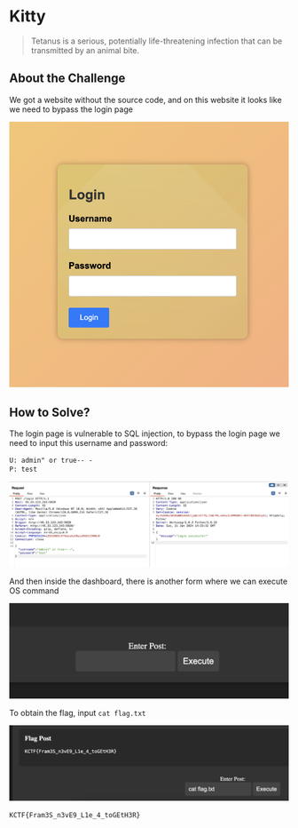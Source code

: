# Kitty
> Tetanus is a serious, potentially life-threatening infection that can be transmitted by an animal bite.

## About the Challenge
We got a website without the source code, and on this website it looks like we need to bypass the login page

![preview](images/preview.png)

## How to Solve?
The login page is vulnerable to SQL injection, to bypass the login page we need to input this username and password:

```
U: admin" or true-- -
P: test
```

![bypass](images/bypass.png)

And then inside the dashboard, there is another form where we can execute OS command

![form](images/form.png)

To obtain the flag, input `cat flag.txt`

![flag](images/flag.png)

```
KCTF{Fram3S_n3vE9_L1e_4_toGEtH3R}
```